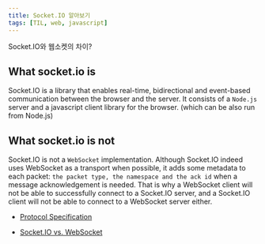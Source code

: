 ```yaml
---
title: Socket.IO 알아보기
tags: [TIL, web, javascript]
---
```


Socket.IO와 웹소켓의 차이?

<!--more-->

## What socket.io is

Socket.IO is a library that enables real-time, bidirectional and event-based communication between the browser and the server. It consists of a `Node.js` server and a javascript client library for the browser. (which can be also run from Node.js)

## What socket.io is not

Socket.IO is not a `WebSocket` implementation. Although Socket.IO indeed uses WebSocket as a transport when possible, it adds some metadata to each packet: `the packet type, the namespace and the ack id` when a message acknowledgement is needed. That is why a WebSocket client will not be able to successfully connect to a Socket.IO server, and a Socket.IO client will not be able to connect to a WebSocket server either. 


- [Protocol Specification](https://github.com/socketio/socket.io-protocol)

- [Socket.IO vs. WebSocket](https://d2.naver.com/helloworld/1336)